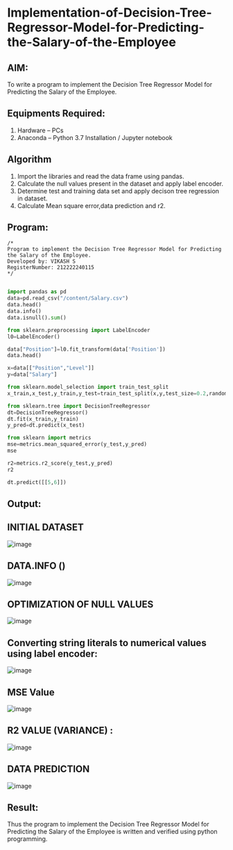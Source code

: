 # Implementation-of-Decision-Tree-Regressor-Model-for-Predicting-the-Salary-of-the-Employee

## AIM:
To write a program to implement the Decision Tree Regressor Model for Predicting the Salary of the Employee.

## Equipments Required:
1. Hardware – PCs
2. Anaconda – Python 3.7 Installation / Jupyter notebook

## Algorithm
1. Import the libraries and read the data frame using pandas.
2. Calculate the null values present in the dataset and apply label encoder.
3. Determine test and training data set and apply decison tree regression in dataset.
4. Calculate Mean square error,data prediction and r2.

## Program:
```
/*
Program to implement the Decision Tree Regressor Model for Predicting the Salary of the Employee.
Developed by: VIKASH S
RegisterNumber: 212222240115 
*/
```
``` python

import pandas as pd
data=pd.read_csv("/content/Salary.csv")
data.head()
data.info()
data.isnull().sum()

from sklearn.preprocessing import LabelEncoder
l0=LabelEncoder()

data["Position"]=l0.fit_transform(data['Position'])
data.head()

x=data[["Position","Level"]]
y=data["Salary"]

from sklearn.model_selection import train_test_split
x_train,x_test,y_train,y_test=train_test_split(x,y,test_size=0.2,random_state=2)

from sklearn.tree import DecisionTreeRegressor
dt=DecisionTreeRegressor()
dt.fit(x_train,y_train)
y_pred=dt.predict(x_test)

from sklearn import metrics
mse=metrics.mean_squared_error(y_test,y_pred)
mse

r2=metrics.r2_score(y_test,y_pred)
r2

dt.predict([[5,6]])


```

## Output:

## INITIAL DATASET
![image](https://github.com/vikashsenthil21/Implementation-of-Decision-Tree-Regressor-Model-for-Predicting-the-Salary-of-the-Employee/assets/119433834/18659024-45b8-41ed-acb0-7051531f5f7f)

## DATA.INFO ()
![image](https://github.com/vikashsenthil21/Implementation-of-Decision-Tree-Regressor-Model-for-Predicting-the-Salary-of-the-Employee/assets/119433834/9a802fd3-9610-4209-b2ac-9cfc30f969a0)


## OPTIMIZATION OF NULL VALUES
![image](https://github.com/vikashsenthil21/Implementation-of-Decision-Tree-Regressor-Model-for-Predicting-the-Salary-of-the-Employee/assets/119433834/35d0f8c3-ba05-4155-980f-c398a2fc6da7)

## Converting string literals to numerical values using label encoder:
![image](https://github.com/vikashsenthil21/Implementation-of-Decision-Tree-Regressor-Model-for-Predicting-the-Salary-of-the-Employee/assets/119433834/d7b8be15-63d0-41c8-8ae6-247aacde85c2)

## MSE Value
![image](https://github.com/vikashsenthil21/Implementation-of-Decision-Tree-Regressor-Model-for-Predicting-the-Salary-of-the-Employee/assets/119433834/94a2e5b7-a052-4480-8200-614b3fc9711a)

## R2 VALUE (VARIANCE) :
![image](https://github.com/vikashsenthil21/Implementation-of-Decision-Tree-Regressor-Model-for-Predicting-the-Salary-of-the-Employee/assets/119433834/44c02ea8-bbbf-4754-93b1-b120bb280e99)


## DATA PREDICTION
![image](https://github.com/vikashsenthil21/Implementation-of-Decision-Tree-Regressor-Model-for-Predicting-the-Salary-of-the-Employee/assets/119433834/a1b3dcea-2c13-4300-8fee-17c1a834f406)


## Result:
Thus the program to implement the Decision Tree Regressor Model for Predicting the Salary of the Employee is written and verified using python programming.
